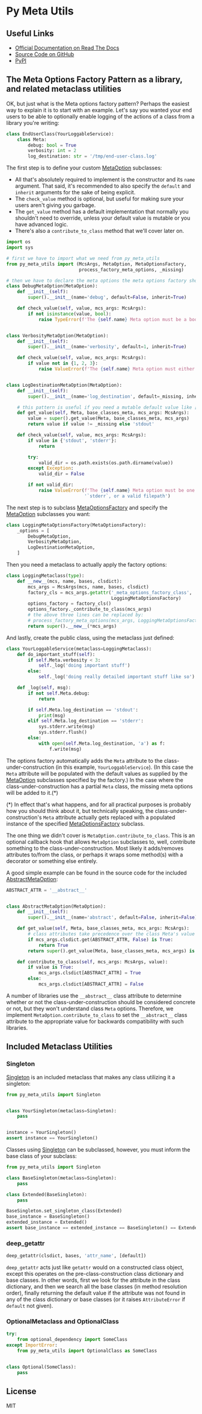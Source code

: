 # Py Meta Utils

## Useful Links

* [Official Documentation on Read The Docs](http://py-meta-utils.readthedocs.io/)
* [Source Code on GitHub](https://github.com/briancappello/py-meta-utils)
* [PyPI](https://pypi.org/project/Py-Meta-Utils/)

## The Meta Options Factory Pattern as a library, and related metaclass utilities

OK, but just what is the Meta options factory pattern? Perhaps the easiest way to explain it is to start with an example. Let's say you wanted your end users to be able to optionally enable logging of the actions of a class from a library you're writing:

```python
class EndUserClass(YourLoggableService):
    class Meta:
        debug: bool = True
        verbosity: int = 2
        log_destination: str = '/tmp/end-user-class.log'
```

The first step is to define your custom [MetaOption](https://py-meta-utils.readthedocs.io/en/latest/api.html#py_meta_utils.MetaOption) subclasses:

- All that's absolutely required to implement is the constructor and its `name` argument. That said, it's recommended to also specify the `default` and `inherit` arguments for the sake of being explicit.
- The `check_value` method is optional, but useful for making sure your users aren't giving you garbage.
- The `get_value` method has a default implementation that normally you shouldn't need to override, unless your default value is mutable or you have advanced logic.
- There's also a `contribute_to_class` method that we'll cover later on.

```python
import os
import sys

# first we have to import what we need from py_meta_utils
from py_meta_utils import (McsArgs, MetaOption, MetaOptionsFactory,
                           process_factory_meta_options, _missing)

# then we have to declare the meta options the meta options factory should support
class DebugMetaOption(MetaOption):
    def __init__(self):
        super().__init__(name='debug', default=False, inherit=True)

    def check_value(self, value, mcs_args: McsArgs):
        if not isinstance(value, bool):
            raise TypeError(f'The {self.name} Meta option must be a bool')


class VerbosityMetaOption(MetaOption):
    def __init__(self):
        super().__init__(name='verbosity', default=1, inherit=True)

    def check_value(self, value, mcs_args: McsArgs):
        if value not in {1, 2, 3}:
            raise ValueError(f'The {self.name} Meta option must either 1, 2, or 3')


class LogDestinationMetaOption(MetaOption):
    def __init__(self):
        super().__init__(name='log_destination', default=_missing, inherit=True)

    # this pattern is useful if you need a mutable default value like [] or {}
    def get_value(self, Meta, base_classes_meta, mcs_args: McsArgs):
        value = super().get_value(Meta, base_classes_meta, mcs_args)
        return value if value != _missing else 'stdout'

    def check_value(self, value, mcs_args: McsArgs):
        if value in {'stdout', 'stderr'}:
            return

        try:
            valid_dir = os.path.exists(os.path.dirname(value))
        except Exception:
            valid_dir = False

        if not valid_dir:
            raise ValueError(f'The {self.name} Meta option must be one of `stdout`, '
                             '`stderr`, or a valid filepath')
```

The next step is to subclass [MetaOptionsFactory](https://py-meta-utils.readthedocs.io/en/latest/api.html#py_meta_utils.MetaOptionsFactory) and specify the [MetaOption](https://py-meta-utils.readthedocs.io/en/latest/api.html#py_meta_utils.MetaOption) subclasses you want:

```python
class LoggingMetaOptionsFactory(MetaOptionsFactory):
    _options = [
        DebugMetaOption,
        VerbosityMetaOption,
        LogDestinationMetaOption,
    ]
```

Then you need a metaclass to actually apply the factory options:

```python
class LoggingMetaclass(type):
    def __new__(mcs, name, bases, clsdict):
        mcs_args = McsArgs(mcs, name, bases, clsdict)
        factory_cls = mcs_args.getattr('_meta_options_factory_class',
                                       LoggingMetaOptionsFactory)
        options_factory = factory_cls()
        options_factory._contribute_to_class(mcs_args)
        # the above three lines can be replaced by:
        # process_factory_meta_options(mcs_args, LoggingMetaOptionsFactory)
        return super().__new__(*mcs_args)
```

And lastly, create the public class, using the metaclass just defined:

```python
class YourLoggableService(metaclass=LoggingMetaclass):
    def do_important_stuff(self):
        if self.Meta.verbosity < 3:
            self._log('doing important stuff')
        else:
            self._log('doing really detailed important stuff like so')

    def _log(self, msg):
        if not self.Meta.debug:
            return

        if self.Meta.log_destination == 'stdout':
            print(msg)
        elif self.Meta.log_destination == 'stderr':
            sys.stderr.write(msg)
            sys.stderr.flush()
        else:
            with open(self.Meta.log_destination, 'a') as f:
                f.write(msg)
```

The options factory automatically adds the `Meta` attribute to the class-under-construction (in this example, `YourLoggableService`). (In this case the `Meta` attribute will be populated with the default values as supplied by the [MetaOption](https://py-meta-utils.readthedocs.io/en/latest/api.html#py_meta_utils.MetaOption) subclasses specified by the factory.) In the case where the class-under-construction has a partial `Meta` class, the missing meta options will be added to it.(*)

(*) In effect that's what happens, and for all practical purposes is probably how you should think about it, but technically speaking, the class-under-construction's `Meta` attribute actually gets replaced with a populated instance of the specified [MetaOptionsFactory](https://py-meta-utils.readthedocs.io/en/latest/api.html#py_meta_utils.MetaOptionsFactory) subclass.

The one thing we didn't cover is `MetaOption.contribute_to_class`. This is an optional callback hook that allows `MetaOption` subclasses to, well, contribute something to the class-under-construction. Most likely it adds/removes attributes to/from the class, or perhaps it wraps some method(s) with a decorator or something else entirely. 

A good simple example can be found in the source code for the included [AbstractMetaOption](https://py-meta-utils.readthedocs.io/en/latest/api.html#py_meta_utils.AbstractMetaOption):

```python
ABSTRACT_ATTR = '__abstract__'


class AbstractMetaOption(MetaOption):
    def __init__(self):
        super().__init__(name='abstract', default=False, inherit=False)

    def get_value(self, Meta, base_classes_meta, mcs_args: McsArgs):
        # class attributes take precedence over the class Meta's value
        if mcs_args.clsdict.get(ABSTRACT_ATTR, False) is True:
            return True
        return super().get_value(Meta, base_classes_meta, mcs_args) is True

    def contribute_to_class(self, mcs_args: McsArgs, value):
        if value is True:
            mcs_args.clsdict[ABSTRACT_ATTR] = True
        else:
            mcs_args.clsdict[ABSTRACT_ATTR] = False
```

A number of libraries use the `__abstract__` class attribute to determine whether or not the class-under-construction should be considered concrete or not, but they won't understand class `Meta` options. Therefore, we implement `MetaOption.contribute_to_class` to set the `__abstract__` class attribute to the appropriate value for backwards compatibility with such libraries.

## Included Metaclass Utilities

### Singleton

[Singleton](http://localhost:8000/api.html#singleton) is an included metaclass that makes any class utilizing it a singleton:

```python
from py_meta_utils import Singleton


class YourSingleton(metaclass=Singleton):
    pass


instance = YourSingleton()
assert instance == YourSingleton()
```

Classes using [Singleton](http://localhost:8000/api.html#singleton) can be subclassed, however, you must inform the base class of your subclass:

```python
from py_meta_utils import Singleton

class BaseSingleton(metaclass=Singleton):
    pass

class Extended(BaseSingleton):
    pass

BaseSingleton.set_singleton_class(Extended)
base_instance = BaseSingleton()
extended_instance = Extended()
assert base_instance == extended_instance == BaseSingleton() == Extended()
```

### deep_getattr

```python
deep_getattr(clsdict, bases, 'attr_name', [default])
```

`deep_getattr` acts just like `getattr` would on a constructed class object, except this operates on the pre-class-construction class dictionary and base classes. In other words, first we look for the attribute in the class dictionary, and then we search all the base classes (in method resolution order), finally returning the default value if the attribute was not found in any of the class dictionary or base classes (or it raises `AttributeError` if `default` not given).


### OptionalMetaclass and OptionalClass

```python
try:
    from optional_dependency import SomeClass
except ImportError:
    from py_meta_utils import OptionalClass as SomeClass


class Optional(SomeClass):
    pass
```

## License

MIT
